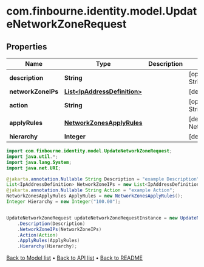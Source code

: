 # com.finbourne.identity.model.UpdateNetworkZoneRequest

## Properties

Name | Type | Description | Notes
------------ | ------------- | ------------- | -------------
**description** | **String** |  | [optional] [default to String]
**networkZoneIPs** | [**List&lt;IpAddressDefinition&gt;**](IpAddressDefinition.md) |  | [default to List<IpAddressDefinition>]
**action** | **String** |  | [optional] [default to String]
**applyRules** | [**NetworkZonesApplyRules**](NetworkZonesApplyRules.md) |  | [default to NetworkZonesApplyRules]
**hierarchy** | **Integer** |  | [default to Integer]

```java
import com.finbourne.identity.model.UpdateNetworkZoneRequest;
import java.util.*;
import java.lang.System;
import java.net.URI;

@jakarta.annotation.Nullable String Description = "example Description";
List<IpAddressDefinition> NetworkZoneIPs = new List<IpAddressDefinition>();
@jakarta.annotation.Nullable String Action = "example Action";
NetworkZonesApplyRules ApplyRules = new NetworkZonesApplyRules();
Integer Hierarchy = new Integer("100.00");


UpdateNetworkZoneRequest updateNetworkZoneRequestInstance = new UpdateNetworkZoneRequest()
    .Description(Description)
    .NetworkZoneIPs(NetworkZoneIPs)
    .Action(Action)
    .ApplyRules(ApplyRules)
    .Hierarchy(Hierarchy);
```


[Back to Model list](../README.md#documentation-for-models) &#8226; [Back to API list](../README.md#documentation-for-api-endpoints) &#8226; [Back to README](../README.md)
